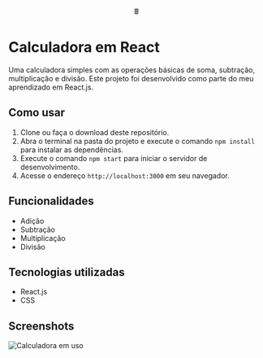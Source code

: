 <p align="center">
  🖩
</p>

# Calculadora em React

Uma calculadora simples com as operações básicas de soma, subtração, multiplicação e divisão. Este projeto foi desenvolvido como parte do meu aprendizado em React.js.

## Como usar

1. Clone ou faça o download deste repositório.
2. Abra o terminal na pasta do projeto e execute o comando `npm install` para instalar as dependências.
3. Execute o comando `npm start` para iniciar o servidor de desenvolvimento.
4. Acesse o endereço `http://localhost:3000` em seu navegador.

## Funcionalidades

- Adição
- Subtração
- Multiplicação
- Divisão

## Tecnologias utilizadas

- React.js
- CSS

## Screenshots

![Calculadora em uso](https://imgur.com/KheCw1v)
